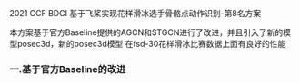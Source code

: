 
2021 CCF BDCI 基于飞桨实现花样滑冰选手骨骼点动作识别-第8名方案

本方案基于官方Baseline提供的AGCN和STGCN进行了改进，并且引入了新的模型posec3d，新的posec3d模型
在fsd-30花样滑冰比赛数据上面有良好的性能

### 一.基于官方Baseline的改进
